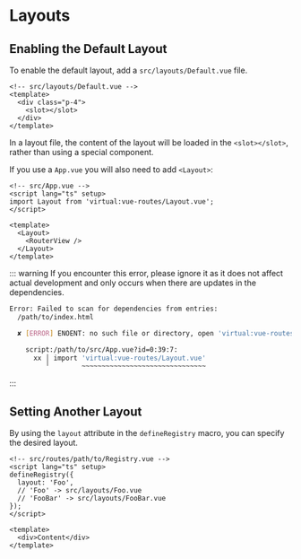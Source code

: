 # Layouts

## Enabling the Default Layout

To enable the default layout, add a `src/layouts/Default.vue` file.

```vue
<!-- src/layouts/Default.vue -->
<template>
  <div class="p-4">
    <slot></slot>
  </div>
</template>
```

In a layout file, the content of the layout will be loaded in the `<slot></slot>`, rather than using a special component.

If you use a `App.vue` you will also need to add `<Layout>`:

```vue
<!-- src/App.vue -->
<script lang="ts" setup>
import Layout from 'virtual:vue-routes/Layout.vue';
</script>

<template>
  <Layout>
    <RouterView />
  </Layout>
</template>
```

::: warning
If you encounter this error, please ignore it as it does not affect actual development and only occurs when there are updates in the dependencies.

```sh
Error: Failed to scan for dependencies from entries:
  /path/to/index.html

  ✘ [ERROR] ENOENT: no such file or directory, open 'virtual:vue-routes/Layout.vue' [plugin vite:dep-scan]

    script:/path/to/src/App.vue?id=0:39:7:
      xx │ import 'virtual:vue-routes/Layout.vue'
         ╵        ~~~~~~~~~~~~~~~~~~~~~~~~~~~~~~~
```
:::

## Setting Another Layout

By using the `layout` attribute in the `defineRegistry` macro, you can specify the desired layout.

```vue
<!-- src/routes/path/to/Registry.vue -->
<script lang="ts" setup>
defineRegistry({
  layout: 'Foo',
  // 'Foo' -> src/layouts/Foo.vue
  // 'FooBar' -> src/layouts/FooBar.vue
});
</script>

<template>
  <div>Content</div>
</template>
```
